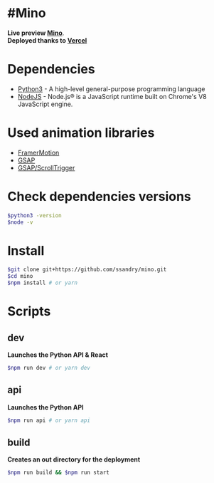 # #Mino

**Live preview [Mino]**. <br>
**Deployed thanks to [Vercel]**

# Dependencies

- [Python3] - A high-level general-purpose programming language
- [NodeJS] - Node.js® is a JavaScript runtime built on Chrome's V8 JavaScript engine.

# Used animation libraries

- [FramerMotion]
- [GSAP]
- [GSAP/ScrollTrigger]

# Check dependencies versions

```sh
$python3 -version
$node -v
```

# Install

```sh
$git clone git+https://github.com/ssandry/mino.git
$cd mino
$npm install # or yarn
```

# Scripts

## dev 

**Launches the Python API & React**

```sh
$npm run dev # or yarn dev
```

## api 

**Launches the Python API**

```sh
$npm run api # or yarn api
```

## build 

**Creates an out directory for the deployment**

```sh
$npm run build && $npm run start
```

[Python3]: <https://www.python.org/>
[NodeJS]: <https://nodejs.org/en/>
[Mino]: <https://mino-ssandry.vercel.app/>
[Vercel]: <https://vercel.com/home>
[FramerMotion]: <https://www.framer.com/motion/>
[GSAP]: <https://greensock.com/gsap/>
[GSAP/ScrollTrigger]: <https://greensock.com/scrolltrigger/>
[API]: <https://mino-api-please.herokuapp.com/>